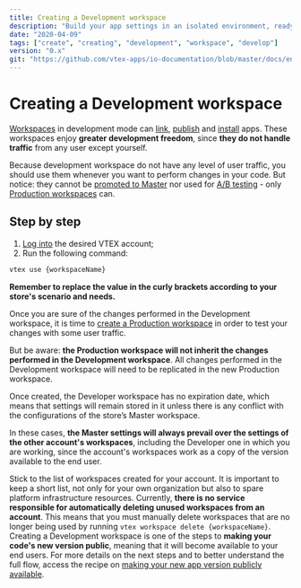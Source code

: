 ```yaml
---
title: Creating a Development workspace
description: "Build your app settings in an isolated environment, ready to receive your development. Create now your Development Workspace!"
date: "2020-04-09"
tags: ["create", "creating", "development", "workspace", "develop"]
version: "0.x"
git: "https://github.com/vtex-apps/io-documentation/blob/master/docs/en/Recipes/development/creating-a-production-workspace.md"
---
```


# Creating a Development workspace

[Workspaces](https://vtex.io/docs/concepts/workspace/) in development mode can [link](https://vtex.io/docs/recipes/development/linking-an-app/), [publish](https://vtex.io/docs/recipes/development/publishing-an-app/) and [install](https://vtex.io/docs/recipes/development/installing-an-app/) apps. These workspaces enjoy **greater development freedom**, since **they do not handle traffic** from any user except yourself. 

Because development workspace do not have any level of user traffic, you should use them whenever you want to perform changes in your code. But notice: they cannot be [promoted to Master](https://vtex.io/docs/recipes/development/promoting-a-workspace-to-master/) nor used for [A/B testing](https://vtex.io/docs/recipes/development/running-native-ab-testing/) - only [Production workspaces](https://vtex.io/docs/recipes/development/creating-a-production-workspace/) can.
 
## Step by step

1. [Log into](https://vtex.io/docs/recipes/development/vtex-io-cli-installment-and-command-reference#command-reference) the desired VTEX account;
2. Run the following command:
  
```sh
vtex use {workspaceName}
```

<div class="alert alert-warning">
<b>Remember to replace the value in the curly brackets according to your store's scenario and needs.</b>
</div>

Once you are sure of the changes performed in the Development workspace, it is time to [create a Production workspace](https://vtex.io/docs/recipes/development/creating-a-production-workspace) in order to test your changes with some user traffic.

But be aware: **the Production workspace will not inherit the changes performed in the Development workspace**. All changes performed in the Development workspace will need to be replicated in the new Production workspace.

Once created, the Developer workspace has no expiration date, which means that settings will remain stored in it unless there is any conflict with the configurations of the store’s Master workspace. 

In these cases, **the Master settings will always prevail over the settings of the other account's workspaces**, including the Developer one in which you are working, since the account's workspaces work as a copy of the version available to the end user. 

<div class="alert alert-info">
Stick to the list of workspaces created for your account. It is important to keep a short list, not only for your own organization but also to spare platform infrastructure resources. Currently, <strong>there is no service responsible for automatically deleting unused workspaces from an account</strong>. This means that you must manually delete workspaces that are no longer being used by running <code>vtex workspace delete {workspaceName}</code>.
</div>

<div class="alert alert-info">
Creating a Development workspace is one of the steps to <b>making your code's new version public</b>, meaning that it will become available to your end users. For more details on the next steps and to better understand the full flow, access the recipe on <a href="https://vtex.io/docs/recipes/development/making-your-new-app-version-publicly-available">making your new app version publicly available</a>.
</div>
